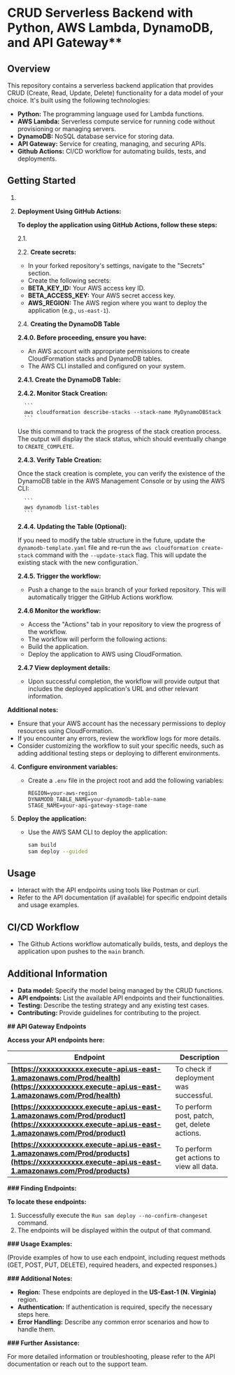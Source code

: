  # CRUD Serverless Backend with Python, AWS Lambda, DynamoDB, and API Gateway**

 ## Overview

This repository contains a serverless backend application that provides CRUD (Create, Read, Update, Delete) functionality for a data model of your choice. It's built using the following technologies:

- **Python:** The programming language used for Lambda functions.
- **AWS Lambda:** Serverless compute service for running code without provisioning or managing servers.
- **DynamoDB:** NoSQL database service for storing data.
- **API Gateway:** Service for creating, managing, and securing APIs.
- **Github Actions:** CI/CD workflow for automating builds, tests, and deployments.


## Getting Started

1. 
2. **Deployment Using GitHub Actions:**

   **To deploy the application using GitHub Actions, follow these steps:**

   2.1. 
   
   2.2. **Create secrets:**
      - In your forked repository's settings, navigate to the "Secrets" section.
      - Create the following secrets:
      - **BETA_KEY_ID:** Your AWS access key ID.
      - **BETA_ACCESS_KEY:** Your AWS secret access key.
      - **AWS_REGION:** The AWS region where you want to deploy the application (e.g., `us-east-1`).

   
   2.4.  **Creating the DynamoDB Table**

      **2.4.0. Before proceeding, ensure you have:**

      - An AWS account with appropriate permissions to create CloudFormation stacks and DynamoDB tables.
      - The AWS CLI installed and configured on your system.

      **2.4.1. Create the DynamoDB Table:**

         

      

      **2.4.2. Monitor Stack Creation:**

         ```
         aws cloudformation describe-stacks --stack-name MyDynamoDBStack
         ```

      Use this command to track the progress of the stack creation process. The output will display the stack status, which should eventually change to `CREATE_COMPLETE`.

      **2.4.3. Verify Table Creation:**

      Once the stack creation is complete, you can verify the existence of the DynamoDB table in the AWS Management Console or by using the AWS CLI:

         ```
         aws dynamodb list-tables
         ```

      **2.4.4. Updating the Table (Optional):**

      If you need to modify the table structure in the future, update the `dynamodb-template.yaml` file and re-run the `aws cloudformation create-stack` command with the `--update-stack` flag. This will update the existing stack with the new configuration.`


      **2.4.5. Trigger the workflow:**
      - Push a change to the `main` branch of your forked repository. This will automatically trigger the GitHub Actions workflow.

      **2.4.6 Monitor the workflow:**
      - Access the "Actions" tab in your repository to view the progress of the workflow.
      - The workflow will perform the following actions:
      - Build the application.
      - Deploy the application to AWS using CloudFormation.

      **2.4.7 View deployment details:**
      - Upon successful completion, the workflow will provide output that includes the deployed application's URL and other relevant information.

**Additional notes:**

- Ensure that your AWS account has the necessary permissions to deploy resources using CloudFormation.
- If you encounter any errors, review the workflow logs for more details.
- Consider customizing the workflow to suit your specific needs, such as adding additional testing steps or deploying to different environments.

4. **Configure environment variables:**
   - Create a `.env` file in the project root and add the following variables:
     ```
     REGION=your-aws-region
     DYNAMODB_TABLE_NAME=your-dynamodb-table-name
     STAGE_NAME=your-api-gateway-stage-name
     ```

6. **Deploy the application:**
   - Use the AWS SAM CLI to deploy the application:
     ```bash
     sam build
     sam deploy --guided
     ```

## Usage

- Interact with the API endpoints using tools like Postman or curl.
- Refer to the API documentation (if available) for specific endpoint details and usage examples.

## CI/CD Workflow

- The Github Actions workflow automatically builds, tests, and deploys the application upon pushes to the `main` branch.

## Additional Information

- **Data model:** Specify the model being managed by the CRUD functions.
- **API endpoints:** List the available API endpoints and their functionalities.
- **Testing:** Describe the testing strategy and any existing test cases.
- **Contributing:** Provide guidelines for contributing to the project.


 **## API Gateway Endpoints**

**Access your API endpoints here:**

**Endpoint** | **Description**
------- | --------
**[https://xxxxxxxxxxx.execute-api.us-east-1.amazonaws.com/Prod/health](https://xxxxxxxxxxx.execute-api.us-east-1.amazonaws.com/Prod/health)** | To check if deployment was successful.
**[https://xxxxxxxxxxx.execute-api.us-east-1.amazonaws.com/Prod/product](https://xxxxxxxxxxx.execute-api.us-east-1.amazonaws.com/Prod/product)** | To perform post, patch, get, delete actions.
**[https://xxxxxxxxxxx.execute-api.us-east-1.amazonaws.com/Prod/products](https://xxxxxxxxxxx.execute-api.us-east-1.amazonaws.com/Prod/products)** | To perform get actions to view all data.

**### Finding Endpoints:**

**To locate these endpoints:**

1. Successfully execute the `Run sam deploy --no-confirm-changeset` command.
2. The endpoints will be displayed within the output of that command.

**### Usage Examples:**

(Provide examples of how to use each endpoint, including request methods (GET, POST, PUT, DELETE), required headers, and expected responses.)

**### Additional Notes:**

- **Region:** These endpoints are deployed in the **US-East-1 (N. Virginia)** region.
- **Authentication:** If authentication is required, specify the necessary steps here.
- **Error Handling:** Describe any common error scenarios and how to handle them.

**### Further Assistance:**

For more detailed information or troubleshooting, please refer to the API documentation or reach out to the support team.

